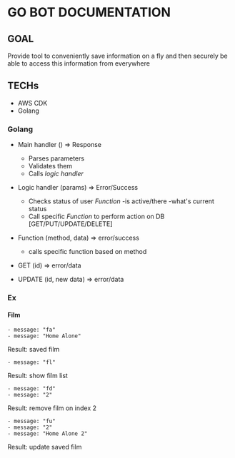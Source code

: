 # GO BOT DOCUMENTATION

## GOAL

Provide tool to conveniently save information on a fly and then securely be able to access this information from everywhere

## TECHs

 - AWS CDK
 - Golang

### Golang
 - Main handler () => Response
    - Parses parameters
    - Validates them
    - Calls *logic handler*
 - Logic handler (params) => Error/Success
    - Checks status of user *Function* 
        -is active/there
        -what's current status
    - Call specific *Function* to perform action on DB [GET/PUT/UPDATE/DELETE]

 - Function (method, data) => error/success
    - calls specific function based on method
 - GET (id) => error/data
 - UPDATE (id, new data) => error/data


    




### Ex
#### Film
    - message: "fa"
    - message: "Home Alone"
Result: saved film 

    - message: "fl"
Result: show film list

    - message: "fd"
    - message: "2"
Result: remove film on index 2

    - message: "fu"
    - message: "2"
    - message: "Home Alone 2"
Result: update saved film

